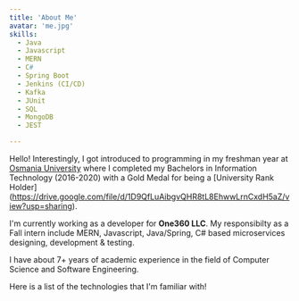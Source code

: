 ```yaml
---
title: 'About Me'
avatar: 'me.jpg'
skills:
  - Java
  - Javascript
  - MERN
  - C#
  - Spring Boot
  - Jenkins (CI/CD)
  - Kafka
  - JUnit
  - SQL 
  - MongoDB
  - JEST

---
```


Hello! Interestingly, I got introduced to programming in my freshman year at [Osmania University](https://www.osmania.ac.in/) where I completed my Bachelors in Information Technology (2016-2020) with a Gold Medal for being a [University Rank Holder] (https://drive.google.com/file/d/1D9QfLuAibgvQHR8tL8EhwwLrnCxdH5aZ/view?usp=sharing).

I'm currently working as a developer for **One360 LLC**. My responsibilty as a Fall intern include MERN, Javascript, Java/Spring, C# based microservices designing, development & testing. 

I have about 7+ years of academic experience in the field of Computer Science and Software Engineering.

Here is a list of the technologies that I'm familiar with!
